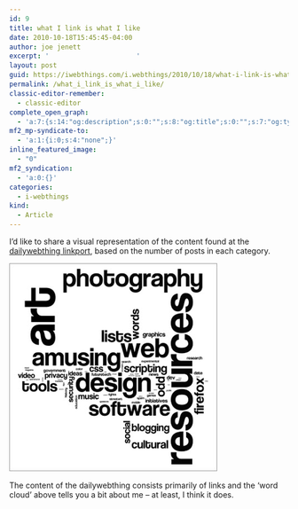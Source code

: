 ```yaml
---
id: 9
title: what I link is what I like
date: 2010-10-18T15:45:45-04:00
author: joe jenett
excerpt: '						'
layout: post
guid: https://iwebthings.com/i.webthings/2010/10/18/what-i-link-is-what-i-like/
permalink: /what_i_link_is_what_i_like/
classic-editor-remember:
  - classic-editor
complete_open_graph:
  - 'a:7:{s:14:"og:description";s:0:"";s:8:"og:title";s:0:"";s:7:"og:type";s:0:"";s:12:"twitter:card";s:7:"summary";s:15:"twitter:creator";s:0:"";s:19:"twitter:description";s:0:"";s:8:"og:image";s:0:"";}'
mf2_mp-syndicate-to:
  - 'a:1:{i:0;s:4:"none";}'
inline_featured_image:
  - "0"
mf2_syndication:
  - 'a:0:{}'
categories:
  - i-webthings
kind:
  - Article
---
```

I&#8217;d like to share a visual representation of the content found at the [dailywebthing linkport](http://dailywebthing.com/), based on the number of posts in each category.

![a glimpse at i.dailywebthing](/images/dwt_cloud.jpg) 

The content of the dailywebthing consists primarily of links and the &#8216;word cloud&#8217; above tells you a bit about me – at least, I think it does.